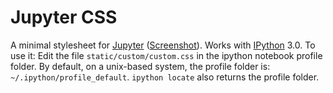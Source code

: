 # Jupyter CSS

A minimal stylesheet for [Jupyter](http://jupyter.org/) ([Screenshot](https://raw.githubusercontent.com/jan-matthis/jupyter-css/master/screenshot.png)). Works with [IPython](http://ipython.org/) 3.0. To use it: Edit the file `static/custom/custom.css` in the ipython notebook profile folder. By default, on a unix-based system, the profile folder is: `~/.ipython/profile_default`. `ipython locate` also returns the profile folder.
